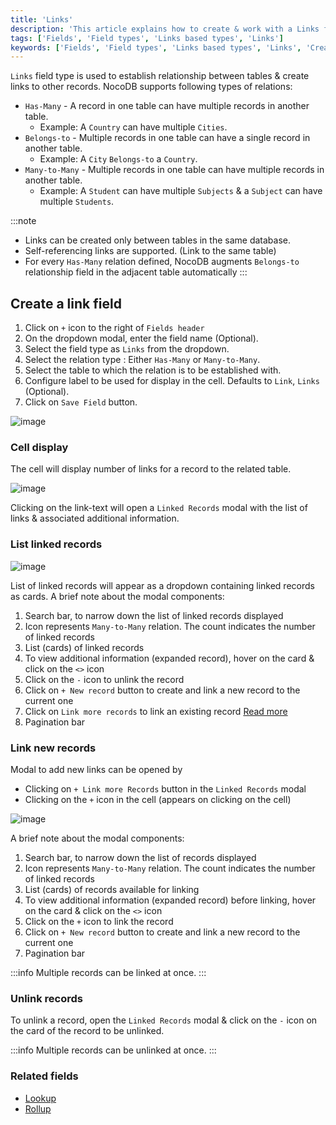 ```yaml
---
title: 'Links'
description: 'This article explains how to create & work with a Links field.'
tags: ['Fields', 'Field types', 'Links based types', 'Links']
keywords: ['Fields', 'Field types', 'Links based types', 'Links', 'Create links field']
---
```



`Links` field type is used to establish relationship between tables & create links to other records. 
NocoDB supports following types of relations:
- `Has-Many` - A record in one table can have multiple records in another table. 
  - Example: A `Country` can have multiple `Cities`.
- `Belongs-to` - Multiple records in one table can have a single record in another table. 
  - Example: A `City` `Belongs-to` a `Country`.
- `Many-to-Many` - Multiple records in one table can have multiple records in another table. 
  - Example: A `Student` can have multiple `Subjects` & a `Subject` can have multiple `Students`. 

:::note
- Links can be created only between tables in the same database.
- Self-referencing links are supported. (Link to the same table)
- For every `Has-Many` relation defined, NocoDB augments `Belongs-to` relationship field in the adjacent table automatically
:::

## Create a link field
1. Click on `+` icon to the right of `Fields header`
2. On the dropdown modal, enter the field name (Optional).
3. Select the field type as `Links` from the dropdown.
4. Select the relation type : Either `Has-Many` or `Many-to-Many`.
5. Select the table to which the relation is to be established with.
6. Configure label to be used for display in the cell. Defaults to `Link`, `Links` (Optional).
7. Click on `Save Field` button.

![image](/img/v2/fields/types/links.png)

### Cell display
The cell will display number of links for a record to the related table. 

![image](/img/v2/fields/links-cell-display.png)

Clicking on the link-text will open a `Linked Records` modal with the list of links & associated additional information.

### List linked records

![image](/img/v2/fields/linked-record-modal.png)

List of linked records will appear as a dropdown containing linked records as cards. A brief note about the modal components:
1. Search bar, to narrow down the list of linked records displayed
2. Icon represents `Many-to-Many` relation. The count indicates the number of linked records
3. List (cards) of linked records
4. To view additional information (expanded record), hover on the card & click on the `<>` icon
5. Click on the `-` icon to unlink the record
6. Click on `+ New record` button to create and link a new record to the current one 
7. Click on `Link more records` to link an existing record [Read more](#link-new-records)
8. Pagination bar
 
### Link new records

Modal to add new links can be opened by
- Clicking on `+ Link more Records` button in the `Linked Records` modal
- Clicking on the `+` icon in the cell (appears on clicking on the cell)

![image](/img/v2/fields/add-link-modal.png)

A brief note about the modal components:
1. Search bar, to narrow down the list of records displayed
2. Icon represents `Many-to-Many` relation. The count indicates the number of linked records
3. List (cards) of records available for linking
4. To view additional information (expanded record) before linking, hover on the card & click on the `<>` icon
5. Click on the `+` icon to link the record
6. Click on `+ New record` button to create and link a new record to the current one
7. Pagination bar

:::info
Multiple records can be linked at once.
:::

### Unlink records

To unlink a record, open the `Linked Records` modal & click on the `-` icon on the card of the record to be unlinked.

:::info
Multiple records can be unlinked at once.
:::

### Related fields
- [Lookup](020.lookup.md)
- [Rollup](030.rollup.md)
